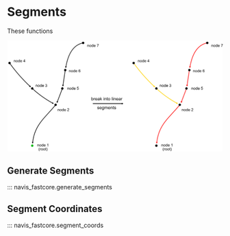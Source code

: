 # Segments

These functions

![Breaking neurons into linear segments. This is the same toy skeleton used in the examples below.](../_static/segments.png)

## Generate Segments

::: navis_fastcore.generate_segments

## Segment Coordinates

::: navis_fastcore.segment_coords